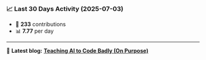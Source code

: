 <!--START_STATS-->
### 📈 Last 30 Days Activity (2025-07-03)  
- 🧮 **233** contributions  
- 📊 **7.77** per day
---
📝 **Latest blog:** [**Teaching AI to Code Badly (On Purpose)**](https://andriak.com/blog/badly-trained-ai)
<!--END_STATS-->
